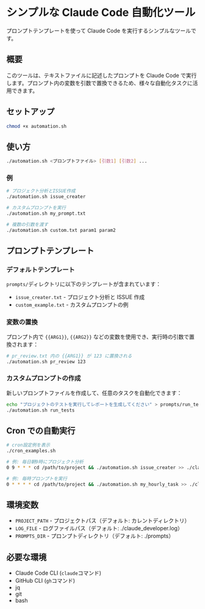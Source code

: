 # シンプルな Claude Code 自動化ツール

プロンプトテンプレートを使って Claude Code を実行するシンプルなツールです。

## 概要

このツールは、テキストファイルに記述したプロンプトを Claude Code で実行します。プロンプト内の変数を引数で置換できるため、様々な自動化タスクに活用できます。

## セットアップ

```bash
chmod +x automation.sh
```

## 使い方

```bash
./automation.sh <プロンプトファイル> [引数1] [引数2] ...
```

### 例

```bash
# プロジェクト分析とISSUE作成
./automation.sh issue_creater

# カスタムプロンプトを実行
./automation.sh my_prompt.txt

# 複数の引数を渡す
./automation.sh custom.txt param1 param2
```

## プロンプトテンプレート

### デフォルトテンプレート

`prompts/`ディレクトリに以下のテンプレートが含まれています：

- `issue_creater.txt` - プロジェクト分析と ISSUE 作成
- `custom_example.txt` - カスタムプロンプトの例

### 変数の置換

プロンプト内で `{{ARG1}}`, `{{ARG2}}` などの変数を使用でき、実行時の引数で置換されます：

```bash
# pr_review.txt 内の {{ARG1}} が 123 に置換される
./automation.sh pr_review 123
```

### カスタムプロンプトの作成

新しいプロンプトファイルを作成して、任意のタスクを自動化できます：

```bash
echo "プロジェクトのテストを実行してレポートを生成してください" > prompts/run_tests.txt
./automation.sh run_tests
```

## Cron での自動実行

```bash
# cron設定例を表示
./cron_examples.sh

# 例: 毎日朝9時にプロジェクト分析
0 9 * * * cd /path/to/project && ./automation.sh issue_creater >> ./claude_developer.log 2>&1

# 例: 毎時プロンプトを実行
0 * * * * cd /path/to/project && ./automation.sh my_hourly_task >> ./claude_developer.log 2>&1
```

## 環境変数

- `PROJECT_PATH` - プロジェクトパス（デフォルト: カレントディレクトリ）
- `LOG_FILE` - ログファイルパス（デフォルト: ./claude_developer.log）
- `PROMPTS_DIR` - プロンプトディレクトリ（デフォルト: ./prompts）

## 必要な環境

- Claude Code CLI (`claude`コマンド)
- GitHub CLI (`gh`コマンド)
- jq
- git
- bash
